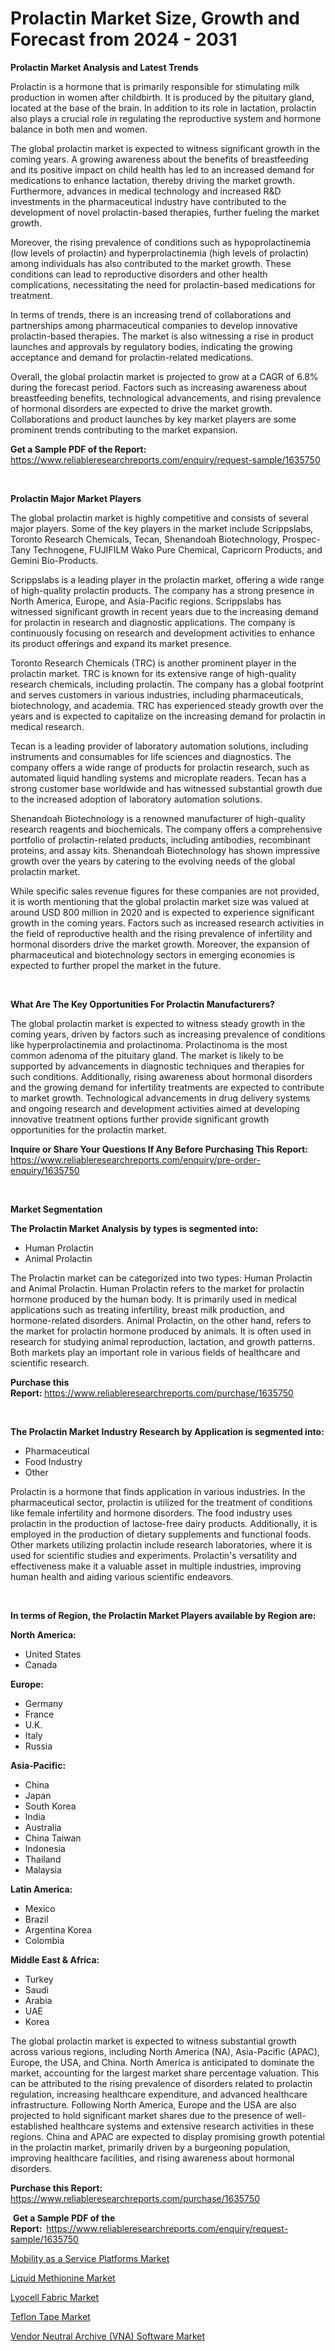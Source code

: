 <p><h1>Prolactin Market Size, Growth and Forecast from 2024 - 2031</h1></p><p><strong>Prolactin Market Analysis and Latest Trends</strong></p>
<p><p>Prolactin is a hormone that is primarily responsible for stimulating milk production in women after childbirth. It is produced by the pituitary gland, located at the base of the brain. In addition to its role in lactation, prolactin also plays a crucial role in regulating the reproductive system and hormone balance in both men and women.</p><p>The global prolactin market is expected to witness significant growth in the coming years. A growing awareness about the benefits of breastfeeding and its positive impact on child health has led to an increased demand for medications to enhance lactation, thereby driving the market growth. Furthermore, advances in medical technology and increased R&D investments in the pharmaceutical industry have contributed to the development of novel prolactin-based therapies, further fueling the market growth.</p><p>Moreover, the rising prevalence of conditions such as hypoprolactinemia (low levels of prolactin) and hyperprolactinemia (high levels of prolactin) among individuals has also contributed to the market growth. These conditions can lead to reproductive disorders and other health complications, necessitating the need for prolactin-based medications for treatment.</p><p>In terms of trends, there is an increasing trend of collaborations and partnerships among pharmaceutical companies to develop innovative prolactin-based therapies. The market is also witnessing a rise in product launches and approvals by regulatory bodies, indicating the growing acceptance and demand for prolactin-related medications.</p><p>Overall, the global prolactin market is projected to grow at a CAGR of 6.8% during the forecast period. Factors such as increasing awareness about breastfeeding benefits, technological advancements, and rising prevalence of hormonal disorders are expected to drive the market growth. Collaborations and product launches by key market players are some prominent trends contributing to the market expansion.</p></p>
<p><strong>Get a Sample PDF of the Report:&nbsp;</strong> <a href="https://www.reliableresearchreports.com/enquiry/request-sample/1635750">https://www.reliableresearchreports.com/enquiry/request-sample/1635750</a></p>
<p>&nbsp;</p>
<p><strong>Prolactin Major Market Players</strong></p>
<p><p>The global prolactin market is highly competitive and consists of several major players. Some of the key players in the market include Scrippslabs, Toronto Research Chemicals, Tecan, Shenandoah Biotechnology, Prospec-Tany Technogene, FUJIFILM Wako Pure Chemical, Capricorn Products, and Gemini Bio-Products.</p><p>Scrippslabs is a leading player in the prolactin market, offering a wide range of high-quality prolactin products. The company has a strong presence in North America, Europe, and Asia-Pacific regions. Scrippslabs has witnessed significant growth in recent years due to the increasing demand for prolactin in research and diagnostic applications. The company is continuously focusing on research and development activities to enhance its product offerings and expand its market presence.</p><p>Toronto Research Chemicals (TRC) is another prominent player in the prolactin market. TRC is known for its extensive range of high-quality research chemicals, including prolactin. The company has a global footprint and serves customers in various industries, including pharmaceuticals, biotechnology, and academia. TRC has experienced steady growth over the years and is expected to capitalize on the increasing demand for prolactin in medical research.</p><p>Tecan is a leading provider of laboratory automation solutions, including instruments and consumables for life sciences and diagnostics. The company offers a wide range of products for prolactin research, such as automated liquid handling systems and microplate readers. Tecan has a strong customer base worldwide and has witnessed substantial growth due to the increased adoption of laboratory automation solutions.</p><p>Shenandoah Biotechnology is a renowned manufacturer of high-quality research reagents and biochemicals. The company offers a comprehensive portfolio of prolactin-related products, including antibodies, recombinant proteins, and assay kits. Shenandoah Biotechnology has shown impressive growth over the years by catering to the evolving needs of the global prolactin market.</p><p>While specific sales revenue figures for these companies are not provided, it is worth mentioning that the global prolactin market size was valued at around USD 800 million in 2020 and is expected to experience significant growth in the coming years. Factors such as increased research activities in the field of reproductive health and the rising prevalence of infertility and hormonal disorders drive the market growth. Moreover, the expansion of pharmaceutical and biotechnology sectors in emerging economies is expected to further propel the market in the future.</p></p>
<p>&nbsp;</p>
<p><strong>What Are The Key Opportunities For Prolactin Manufacturers?</strong></p>
<p><p>The global prolactin market is expected to witness steady growth in the coming years, driven by factors such as increasing prevalence of conditions like hyperprolactinemia and prolactinoma. Prolactinoma is the most common adenoma of the pituitary gland. The market is likely to be supported by advancements in diagnostic techniques and therapies for such conditions. Additionally, rising awareness about hormonal disorders and the growing demand for infertility treatments are expected to contribute to market growth. Technological advancements in drug delivery systems and ongoing research and development activities aimed at developing innovative treatment options further provide significant growth opportunities for the prolactin market.</p></p>
<p><strong>Inquire or Share Your Questions If Any Before Purchasing This Report:</strong> <a href="https://www.reliableresearchreports.com/enquiry/pre-order-enquiry/1635750">https://www.reliableresearchreports.com/enquiry/pre-order-enquiry/1635750</a></p>
<p>&nbsp;</p>
<p><strong>Market Segmentation</strong></p>
<p><strong>The Prolactin Market Analysis by types is segmented into:</strong></p>
<p><ul><li>Human Prolactin</li><li>Animal Prolactin</li></ul></p>
<p><p>The Prolactin market can be categorized into two types: Human Prolactin and Animal Prolactin. Human Prolactin refers to the market for prolactin hormone produced by the human body. It is primarily used in medical applications such as treating infertility, breast milk production, and hormone-related disorders. Animal Prolactin, on the other hand, refers to the market for prolactin hormone produced by animals. It is often used in research for studying animal reproduction, lactation, and growth patterns. Both markets play an important role in various fields of healthcare and scientific research.</p></p>
<p><strong>Purchase this Report:&nbsp;</strong><a href="https://www.reliableresearchreports.com/purchase/1635750">https://www.reliableresearchreports.com/purchase/1635750</a></p>
<p>&nbsp;</p>
<p><strong>The Prolactin Market Industry Research by Application is segmented into:</strong></p>
<p><ul><li>Pharmaceutical</li><li>Food Industry</li><li>Other</li></ul></p>
<p><p>Prolactin is a hormone that finds application in various industries. In the pharmaceutical sector, prolactin is utilized for the treatment of conditions like female infertility and hormone disorders. The food industry uses prolactin in the production of lactose-free dairy products. Additionally, it is employed in the production of dietary supplements and functional foods. Other markets utilizing prolactin include research laboratories, where it is used for scientific studies and experiments. Prolactin's versatility and effectiveness make it a valuable asset in multiple industries, improving human health and aiding various scientific endeavors.</p></p>
<p>&nbsp;</p>
<p><strong>In terms of Region, the Prolactin Market Players available by Region are:</strong></p>
<p>
    <p> <strong> North America: </strong>
        <ul>
            <li>United States</li>
            <li>Canada</li>
        </ul>
        </p> 
    <p> <strong> Europe: </strong>
        <ul>
            <li>Germany</li>
            <li>France</li>
            <li>U.K.</li>
            <li>Italy</li>
            <li>Russia</li>
        </ul>
        </p> 
    <p> <strong> Asia-Pacific: </strong>
        <ul>
            <li>China</li>
            <li>Japan</li>
            <li>South Korea</li>
            <li>India</li>
            <li>Australia</li>
            <li>China Taiwan</li>
            <li>Indonesia</li>
            <li>Thailand</li>
            <li>Malaysia</li>
        </ul>
        </p> 
    <p> <strong> Latin America: </strong>
        <ul>
            <li>Mexico</li>
            <li>Brazil</li>
            <li>Argentina Korea</li>
            <li>Colombia</li>
        </ul>
        </p> 
    <p> <strong> Middle East & Africa: </strong>
        <ul>
            <li>Turkey</li>
            <li>Saudi</li>
            <li>Arabia</li>
            <li>UAE</li>
            <li>Korea</li>
        </ul>
    </p>
    </p>
<p><p>The global prolactin market is expected to witness substantial growth across various regions, including North America (NA), Asia-Pacific (APAC), Europe, the USA, and China. North America is anticipated to dominate the market, accounting for the largest market share percentage valuation. This can be attributed to the rising prevalence of disorders related to prolactin regulation, increasing healthcare expenditure, and advanced healthcare infrastructure. Following North America, Europe and the USA are also projected to hold significant market shares due to the presence of well-established healthcare systems and extensive research activities in these regions. China and APAC are expected to display promising growth potential in the prolactin market, primarily driven by a burgeoning population, improving healthcare facilities, and rising awareness about hormonal disorders.</p></p>
<p><strong>Purchase this Report: </strong><a href="https://www.reliableresearchreports.com/purchase/1635750">https://www.reliableresearchreports.com/purchase/1635750</a></p>
<p>&nbsp;<strong>Get a Sample PDF of the Report:&nbsp;&nbsp;</strong><a href="https://www.reliableresearchreports.com/enquiry/request-sample/1635750">https://www.reliableresearchreports.com/enquiry/request-sample/1635750</a></p>
<p><strong></strong></p>
<p><p><a href="https://github.com/castoriffic/Market-Research-Report-List-3/blob/main/mobility-as-a-service-platforms-market.md">Mobility as a Service Platforms Market</a></p><p><a href="https://medium.com/p/537a110c8263/edit">Liquid Methionine Market</a></p><p><a href="https://medium.com/p/318df7a77d81/edit">Lyocell Fabric Market</a></p><p><a href="https://medium.com/p/b2ed3b3c43e6/edit">Teflon Tape Market</a></p><p><a href="https://github.com/ashepherd82/Market-Research-Report-List-3/blob/main/vendor-neutral-archive-vna-software-market.md">Vendor Neutral Archive (VNA) Software Market</a></p></p>